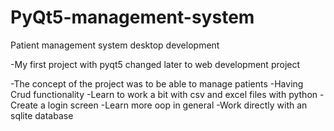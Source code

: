 # PyQt5-management-system
Patient management system desktop development

-My first project with pyqt5 changed later  to web development project

-The concept of the project was to be able to manage patients
-Having Crud functionality
-Learn to work a bit with csv and excel files with python
-Create a login screen 
-Learn more oop in general
-Work directly with an sqlite database
